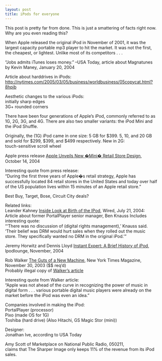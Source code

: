 ```yaml
--- 
layout: post
title: iPods for everyone
---
```

This post is pretty far from done. This is just a smattering of facts right now. Why are you even reading this?

When Apple released the original iPod in November of 2001, it was the largest capacity portable mp3 player to hit the market. It was not the first, the cheapest, or lightest. Unlike most of its competitors . . . 

&#8220;Jobs admits iTunes loses money.&#8221; &#8211;USA Today, article about Magnatunes by Kevin Maney, January 20, 2004

Article about harddrives in iPods: http://nytimes.com/2005/03/05/business/worldbusiness/05copycat.html?8hpib

Aesthetic changes to the various iPods:<br />
initially sharp edges<br />
3G+ rounded corners

There have been four generations of Apple&#8217;s iPod, commonly referred to as 1G, 2G, 3G, and 4G. There are also two smaller variants: the iPod Mini and the iPod Shuffle.

Originally, the (1G) iPod came in one size: 5 GB for $399.
5, 10, and 20 GB and sold for $299, $399, and $499 respectively.
New in 2G:<br />
touch-sensitive scroll wheel

Apple press release <a href="http://www.apple.com/pr/library/2004/oct/14retail.html">Apple Unveils New �Mini� Retail Store Design</a>, October 14, 2004

Interesting quote from press release:<br />
&#8220;During the first three years of Apple�s retail strategy, Apple has successfully located 84 retail stores in the United States and today over half of the US population lives within 15 minutes of an Apple retail store.&#8221;

Best Buy, Target, Bose, Circuit City deals?

Related links:<br />
Leander Kahney <a href="http://www.wired.com/news/mac/0,2125,64286,00.html?tw=wn_story_related">Inside Look at Birth of the IPod</a>, Wired, July 21, 2004: Article about former PortalPlayer senior manager, Ben Knauss
Includes interesting quote:<br />
&#8220;&#8216;There was no discussion of (digital rights management),&#8217; Knauss said. &#8216;Their belief was DRM would hurt sales when they rolled out the music store. They specifically wanted no DRM in the original iPod.&#8217;&#8221;

Jeremy Horwitz and Dennis Lloyd <a href="http://www.ipodlounge.com/articles_more.php?id=4280_0_8_0_C">Instant Expert: A Brief History of iPod</a>, Ipodlounge, November, 2004

Rob Walker <a href="http://query.nytimes.com/gst/abstract.html?res=F30816F93A5F0C738FDDA80994DB404482">The Guts of a New Machine</a>, New York Times Magazine, November 30, 2003 ($$ req&#8217;d)<br />
Probably illegal copy of <a href="http://www.umsl.edu/%7Esauter/analysis/creativity/30IPOD.html">Walker&#8217;s article</a>

Interesting quote from Walker article:<br />
&#8220;Apple was not ahead of the curve in recognizing the power of music in digital form . . . various portable digital music players were already on the market before the iPod was even an idea.&#8221;

Companies involved in making the iPod:<br />
PortalPlayer (processor)<br />
Pixo (made OS for 1G)<br />
Toshiba (hard drive) (Also Hitachi, GS Magic Stor (mini))

Designer:<br />
Jonathan Ive, according to USA Today

Amy Scott of Marketplace on National Public Radio, 050211,<br />
claims that The Sharper Image only keeps 11% of the revenue from its iPod sales.

